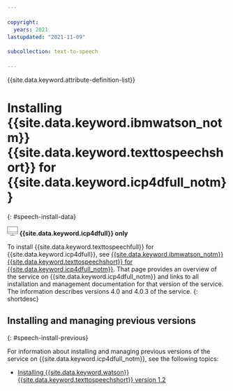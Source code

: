 ```yaml
---

copyright:
  years: 2021
lastupdated: "2021-11-09"

subcollection: text-to-speech

---
```


{{site.data.keyword.attribute-definition-list}}

# Installing {{site.data.keyword.ibmwatson_notm}} {{site.data.keyword.texttospeechshort}} for {{site.data.keyword.icp4dfull_notm}}
{: #speech-install-data}

![Cloud Pak for Data only](images/cloud-pak.png) **{{site.data.keyword.icp4dfull}} only**

To install {{site.data.keyword.texttospeechfull}} for {{site.data.keyword.icp4dfull}}, see [{{site.data.keyword.ibmwatson_notm}} {{site.data.keyword.texttospeechshort}} for {{site.data.keyword.icp4dfull_notm}}](https://www.ibm.com/docs/en/cloud-paks/cp-data/4.0?topic=services-watson-text-speech). That page provides an overview of the service on {{site.data.keyword.icp4dfull_notm}} and links to all installation and management documentation for that version of the service. The information describes versions 4.0 and 4.0.3 of the service.
{: shortdesc}

## Installing and managing previous versions
{: #speech-install-previous}

For information about installing and managing previous versions of the service on {{site.data.keyword.icp4dfull_notm}}, see the following topics:

-   [Installing {{site.data.keyword.watson}} {{site.data.keyword.texttospeechshort}} version 1.2](/docs/text-to-speech?topic=text-to-speech-speech-install-12)
